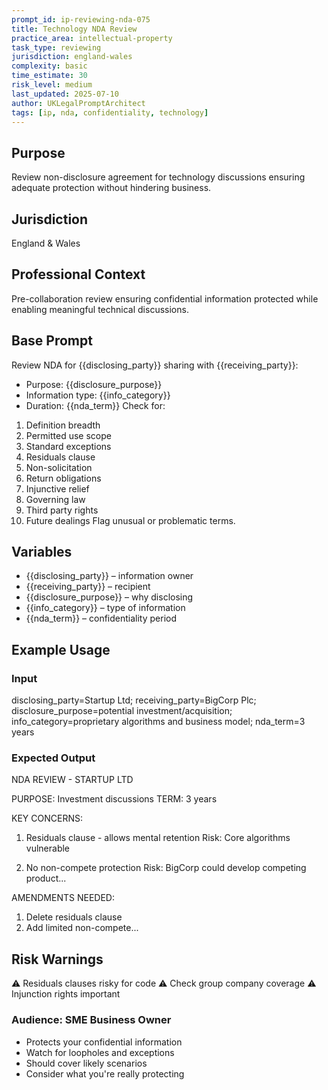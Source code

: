```yaml
---
prompt_id: ip-reviewing-nda-075
title: Technology NDA Review
practice_area: intellectual-property
task_type: reviewing
jurisdiction: england-wales
complexity: basic
time_estimate: 30
risk_level: medium
last_updated: 2025-07-10
author: UKLegalPromptArchitect
tags: [ip, nda, confidentiality, technology]
---
```


## Purpose
Review non-disclosure agreement for technology discussions ensuring adequate protection without hindering business.

## Jurisdiction
England & Wales

## Professional Context
Pre-collaboration review ensuring confidential information protected while enabling meaningful technical discussions.

## Base Prompt
Review NDA for \{\{disclosing_party\}\} sharing with \{\{receiving_party\}\}:
- Purpose: \{\{disclosure_purpose\}\}
- Information type: \{\{info_category\}\}
- Duration: \{\{nda_term\}\}
Check for:
1. Definition breadth
2. Permitted use scope
3. Standard exceptions
4. Residuals clause
5. Non-solicitation
6. Return obligations
7. Injunctive relief
8. Governing law
9. Third party rights
10. Future dealings
Flag unusual or problematic terms.

## Variables
- \{\{disclosing_party\}\} – information owner
- \{\{receiving_party\}\} – recipient
- \{\{disclosure_purpose\}\} – why disclosing
- \{\{info_category\}\} – type of information
- \{\{nda_term\}\} – confidentiality period

## Example Usage
### Input
disclosing_party=Startup Ltd; receiving_party=BigCorp Plc; disclosure_purpose=potential investment/acquisition; info_category=proprietary algorithms and business model; nda_term=3 years

### Expected Output
NDA REVIEW - STARTUP LTD

PURPOSE: Investment discussions
TERM: 3 years

KEY CONCERNS:
1. Residuals clause - allows mental retention
   Risk: Core algorithms vulnerable
   
2. No non-compete protection
   Risk: BigCorp could develop competing product...

AMENDMENTS NEEDED:
1. Delete residuals clause
2. Add limited non-compete...

## Risk Warnings
⚠️ Residuals clauses risky for code
⚠️ Check group company coverage
⚠️ Injunction rights important

### Audience: SME Business Owner
- Protects your confidential information
- Watch for loopholes and exceptions
- Should cover likely scenarios
- Consider what you're really protecting
